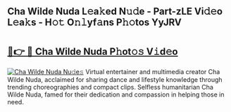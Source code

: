## Cha Wilde Nuda L𝚎a𝚔ed N𝚞𝚍e - Part-zLE Vi𝚍𝚎o L𝚎a𝚔s - H𝚘𝚝 O𝚗𝚕yf𝚊ns P𝚑𝚘tos YyJRV

# <h2><a href="http://kf5f3fk.oniu.top/?m=Cha+Wilde+Nuda">🔗👉 🔴 Cha Wilde Nuda P𝚑ot𝚘𝚜 V𝚒d𝚎o</a></h2>

[![Cha Wilde Nuda Nu𝚍e𝚜](https://i.imgur.com/0qMVB7G.gif)](http://kf5f3fk.oniu.top/?m=Cha+Wilde+Nuda)
Virtual entertainer and multimedia creator Cha Wilde Nuda, acclaimed for sharing dance and lifestyle knowledge through trending choreographies and compact clips. Selfless humanitarian Cha Wilde Nuda, famed for their dedication and compassion in helping those in need.  

